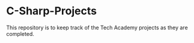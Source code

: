 # C-Sharp-Projects
This repository is to keep track of the Tech Academy projects as they are completed.
